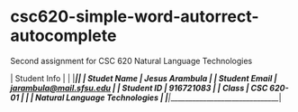 # csc620-simple-word-autorrect-autocomplete
Second assignment for CSC 620 Natural Language Technologies

| Student Info  |                               |
|_______________|_______________________________|
| Studet Name   | Jesus Arambula                |
| Student Email | jarambula@mail.sfsu.edu       |
| Student ID    | 916721083                     |
| Class         | CSC 620-01                    |
|               | Natural Language Technologies |
|_______________|_______________________________|

